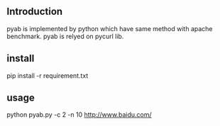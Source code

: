 
## Introduction
pyab is implemented by python which have same method with apache benchmark.
pyab is relyed on pycurl lib. 

## install
pip install -r requirement.txt

## usage
python pyab.py  -c 2 -n 10 http://www.baidu.com/
